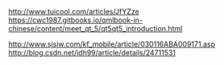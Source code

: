 http://www.tuicool.com/articles/JfYZze
https://cwc1987.gitbooks.io/qmlbook-in-chinese/content/meet_qt_5/qt5qt5_introduction.html

http://www.sjsjw.com/kf_mobile/article/030116ABA009171.asp
http://blog.csdn.net/jdh99/article/details/24711531